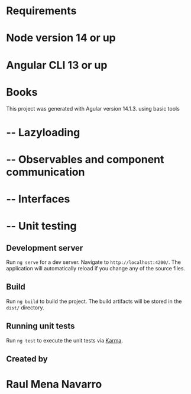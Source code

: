 # Requirements
# Node version 14 or up
# Angular CLI 13 or up
# Books

This project was generated with Agular version 14.1.3. using basic tools
 # -- Lazyloading
 # -- Observables and component communication
 # -- Interfaces
 # -- Unit testing

## Development server

Run `ng serve` for a dev server. Navigate to `http://localhost:4200/`. The application will automatically reload if you change any of the source files.

## Build

Run `ng build` to build the project. The build artifacts will be stored in the `dist/` directory.

## Running unit tests

Run `ng test` to execute the unit tests via [Karma](https://karma-runner.github.io).

## Created by 
# Raul Mena Navarro